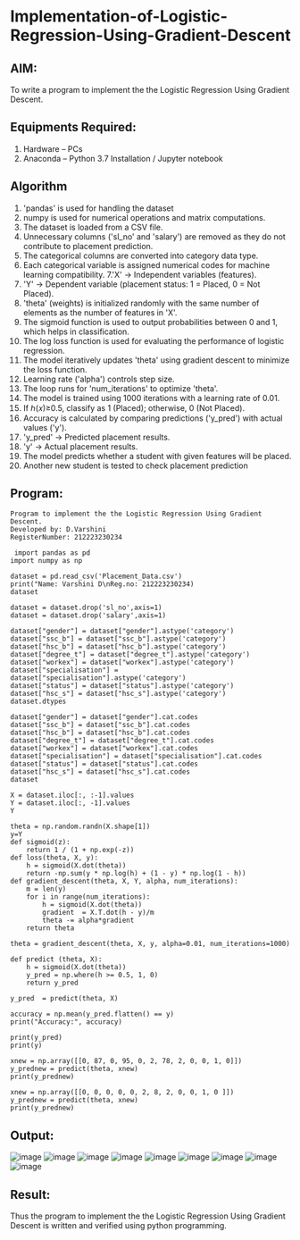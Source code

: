 # Implementation-of-Logistic-Regression-Using-Gradient-Descent

## AIM:
To write a program to implement the the Logistic Regression Using Gradient Descent.

## Equipments Required:
1. Hardware – PCs
2. Anaconda – Python 3.7 Installation / Jupyter notebook

## Algorithm
1. 'pandas' is used for handling the dataset
2. numpy is used for numerical operations and matrix computations.
3. The dataset is loaded from a CSV file.
4. Unnecessary columns ('sl_no' and 'salary') are removed as they do not contribute to placement prediction.
5. The categorical columns are converted into category data type.
6. Each categorical variable is assigned numerical codes for machine learning compatibility.
7.'X' → Independent variables (features).
8. 'Y' → Dependent variable (placement status: 1 = Placed, 0 = Not Placed).
9. 'theta' (weights) is initialized randomly with the same number of elements as the number of features in 'X'.
10. The sigmoid function is used to output probabilities between 0 and 1, which helps in classification.
11. The log loss function is used for evaluating the performance of logistic regression.
12. The model iteratively updates 'theta' using gradient descent to minimize the loss function.
13. Learning rate ('alpha') controls step size.
14. The loop runs for 'num_iterations' to optimize 'theta'.
15. The model is trained using 1000 iterations with a learning rate of 0.01.
16. If ℎ(𝑥)≥0.5, classify as 1 (Placed); otherwise, 0 (Not Placed).
17. Accuracy is calculated by comparing predictions ('y_pred') with actual values ('y').
18. 'y_pred' → Predicted placement results.
19. 'y' → Actual placement results.
20. The model predicts whether a student with given features will be placed.
21. Another new student is tested to check placement prediction
## Program:

```
Program to implement the the Logistic Regression Using Gradient Descent.
Developed by: D.Varshini
RegisterNumber: 212223230234

 import pandas as pd
import numpy as np

dataset = pd.read_csv('Placement_Data.csv')
print("Name: Varshini D\nReg.no: 212223230234)
dataset

dataset = dataset.drop('sl_no',axis=1)
dataset = dataset.drop('salary',axis=1)

dataset["gender"] = dataset["gender"].astype('category')
dataset["ssc_b"] = dataset["ssc_b"].astype('category')
dataset["hsc_b"] = dataset["hsc_b"].astype('category')
dataset["degree_t"] = dataset["degree_t"].astype('category')
dataset["workex"] = dataset["workex"].astype('category')
dataset["specialisation"] = dataset["specialisation"].astype('category')
dataset["status"] = dataset["status"].astype('category')
dataset["hsc_s"] = dataset["hsc_s"].astype('category')
dataset.dtypes

dataset["gender"] = dataset["gender"].cat.codes
dataset["ssc_b"] = dataset["ssc_b"].cat.codes
dataset["hsc_b"] = dataset["hsc_b"].cat.codes
dataset["degree_t"] = dataset["degree_t"].cat.codes
dataset["workex"] = dataset["workex"].cat.codes
dataset["specialisation"] = dataset["specialisation"].cat.codes
dataset["status"] = dataset["status"].cat.codes
dataset["hsc_s"] = dataset["hsc_s"].cat.codes
dataset

X = dataset.iloc[:, :-1].values
Y = dataset.iloc[:, -1].values
Y

theta = np.random.randn(X.shape[1])
y=Y
def sigmoid(z):
    return 1 / (1 + np.exp(-z))
def loss(theta, X, y):
    h = sigmoid(X.dot(theta))
    return -np.sum(y * np.log(h) + (1 - y) * np.log(1 - h))
def gradient_descent(theta, X, Y, alpha, num_iterations):
    m = len(y)
    for i in range(num_iterations):
        h = sigmoid(X.dot(theta))
        gradient  = X.T.dot(h - y)/m
        theta -= alpha*gradient
    return theta

theta = gradient_descent(theta, X, y, alpha=0.01, num_iterations=1000)

def predict (theta, X):
    h = sigmoid(X.dot(theta))
    y_pred = np.where(h >= 0.5, 1, 0)
    return y_pred

y_pred  = predict(theta, X)

accuracy = np.mean(y_pred.flatten() == y)
print("Accuracy:", accuracy)

print(y_pred)
print(y)

xnew = np.array([[0, 87, 0, 95, 0, 2, 78, 2, 0, 0, 1, 0]])
y_prednew = predict(theta, xnew)
print(y_prednew)

xnew = np.array([[0, 0, 0, 0, 0, 2, 8, 2, 0, 0, 1, 0 ]])
y_prednew = predict(theta, xnew)
print(y_prednew)
```


## Output:

![image](https://github.com/user-attachments/assets/7f3f3f0c-82ec-4f5b-b2e1-6844d4c87c6c)
![image](https://github.com/user-attachments/assets/85c1182f-c710-4d1a-89fa-4e656e54c490)
![image](https://github.com/user-attachments/assets/21a38af0-d4ca-4e6f-aeff-84e1228cdea6)
![image](https://github.com/user-attachments/assets/2fbac6e4-833f-48cf-b34d-02cb03334c27)
![image](https://github.com/user-attachments/assets/e038bc43-e5d5-446a-84c5-1e12bf576351)
![image](https://github.com/user-attachments/assets/d279efe5-233e-4bfa-8b9a-81351a7bede6)
![image](https://github.com/user-attachments/assets/64d6a26b-2f60-402e-addd-df60b8e337d5)
![image](https://github.com/user-attachments/assets/da127623-0650-4034-8362-716e1115ffbd)
![image](https://github.com/user-attachments/assets/fc3473e1-ea05-42cf-90b4-ae4209f40b71)





## Result:
Thus the program to implement the the Logistic Regression Using Gradient Descent is written and verified using python programming.
